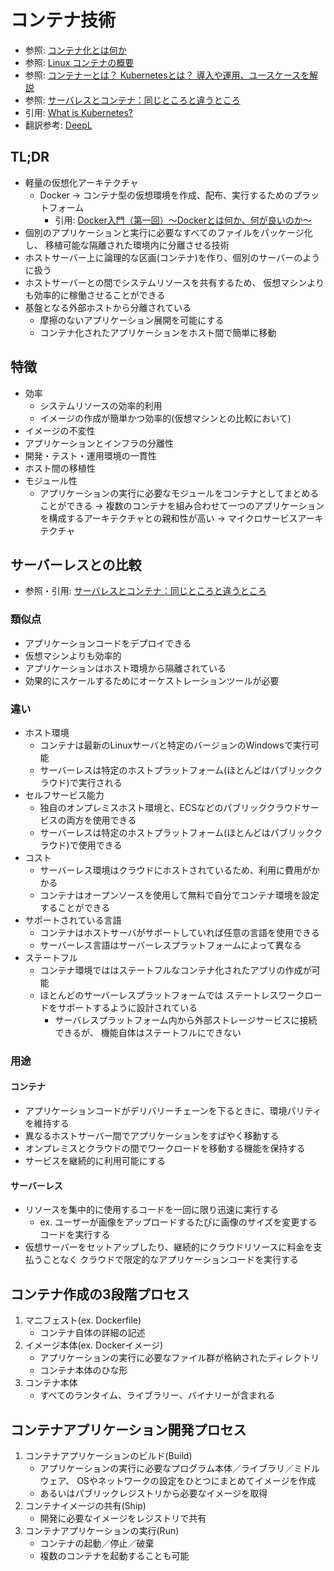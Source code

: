 # コンテナ技術
- 参照: [コンテナ化とは何か](https://developer.ibm.com/jp/videos/new-builders-containerization/)
- 参照: [Linux コンテナの概要](https://www.redhat.com/ja/topics/containers)
- 参照: [コンテナーとは？ Kubernetesとは？ 導入や運用、ユースケースを解説](https://codezine.jp/article/detail/11336)
- 参照: [サーバレスとコンテナ：同じところと違うところ](https://sumologic.digitalstacks.net/blog/serverless-vs-containers/)
- 引用: [What is Kubernetes?](https://kubernetes.io/docs/concepts/overview/what-is-kubernetes/)
- 翻訳参考: [DeepL](https://www.deepl.com/translator)

## TL;DR
- 軽量の仮想化アーキテクチャ
  - Docker -> コンテナ型の仮想環境を作成、配布、実行するためのプラットフォーム
    - 引用: [Docker入門（第一回）～Dockerとは何か、何が良いのか～](https://knowledge.sakura.ad.jp/13265/)
- 個別のアプリケーションと実行に必要なすべてのファイルをパッケージ化し、
  移植可能な隔離された環境内に分離させる技術
- ホストサーバー上に論理的な区画(コンテナ)を作り、個別のサーバーのように扱う
- ホストサーバーとの間でシステムリソースを共有するため、
  仮想マシンよりも効率的に稼働させることができる
- 基盤となる外部ホストから分離されている
  - 摩擦のないアプリケーション展開を可能にする
  - コンテナ化されたアプリケーションをホスト間で簡単に移動

## 特徴
- 効率
  - システムリソースの効率的利用
  - イメージの作成が簡単かつ効率的(仮想マシンとの比較において)
- イメージの不変性
- アプリケーションとインフラの分離性
- 開発・テスト・運用環境の一貫性
- ホスト間の移植性
- モジュール性
  - アプリケーションの実行に必要なモジュールをコンテナとしてまとめることができる
    -> 複数のコンテナを組み合わせて一つのアプリケーションを構成するアーキテクチャとの親和性が高い
    -> マイクロサービスアーキテクチャ

## サーバーレスとの比較
- 参照・引用: [サーバレスとコンテナ：同じところと違うところ](https://sumologic.digitalstacks.net/blog/serverless-vs-containers/)

### 類似点
- アプリケーションコードをデプロイできる
- 仮想マシンよりも効率的
- アプリケーションはホスト環境から隔離されている
- 効果的にスケールするためにオーケストレーションツールが必要

### 違い
- ホスト環境
  - コンテナは最新のLinuxサーバと特定のバージョンのWindowsで実行可能
  - サーバーレスは特定のホストプラットフォーム(ほとんどはパブリッククラウド)で実行される
- セルフサービス能力
  - 独自のオンプレミスホスト環境と、ECSなどのパブリッククラウドサービスの両方を使用できる
  - サーバーレスは特定のホストプラットフォーム(ほとんどはパブリッククラウド)で使用できる
- コスト
  - サーバーレス環境はクラウドにホストされているため、利用に費用がかかる
  - コンテナはオープンソースを使用して無料で自分でコンテナ環境を設定することができる
- サポートされている言語
  - コンテナはホストサーバがサポートしていれば任意の言語を使用できる
  - サーバーレス言語はサーバーレスプラットフォームによって異なる
- ステートフル
  - コンテナ環境でははステートフルなコンテナ化されたアプリの作成が可能
  - ほとんどのサーバーレスプラットフォームでは
    ステートレスワークロードをサポートするように設計されている
    - サーバレスプラットフォーム内から外部ストレージサービスに接続できるが、
      機能自体はステートフルにできない

### 用途
#### コンテナ
- アプリケーションコードがデリバリーチェーンを下るときに、環境パリティを維持する
- 異なるホストサーバー間でアプリケーションをすばやく移動する
- オンプレミスとクラウドの間でワークロードを移動する機能を保持する
- サービスを継続的に利用可能にする

#### サーバーレス
- リソースを集中的に使用するコードを一回に限り迅速に実行する
  - ex. ユーザーが画像をアップロードするたびに画像のサイズを変更するコードを実行する
- 仮想サーバーをセットアップしたり、継続的にクラウドリソースに料金を支払うことなく
  クラウドで限定的なアプリケーションコードを実行する

## コンテナ作成の3段階プロセス
1. マニフェスト(ex. Dockerfile)
    - コンテナ自体の詳細の記述
2. イメージ本体(ex. Dockerイメージ)
    - アプリケーションの実行に必要なファイル群が格納されたディレクトリ
    - コンテナ本体のひな形
3. コンテナ本体
    - すべてのランタイム、ライブラリー、バイナリーが含まれる

## コンテナアプリケーション開発プロセス
1. コンテナアプリケーションのビルド(Build)
    - アプリケーションの実行に必要なプログラム本体／ライブラリ／ミドルウェア、
      OSやネットワークの設定をひとつにまとめてイメージを作成
    - あるいはパブリックレジストリから必要なイメージを取得
2. コンテナイメージの共有(Ship)
    - 開発に必要なイメージをレジストリで共有
3. コンテナアプリケーションの実行(Run)
    - コンテナの起動／停止／破棄
    - 複数のコンテナを起動することも可能
